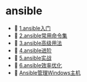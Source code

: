 # ansible

* 📄 [1.ansible入门](siyuan://blocks/20231110105237-ir8wneo)
* 📄 [2.ansible常用命令集](siyuan://blocks/20240729181117-m4hw4ij)
* 📄 [3.ansible高级用法](siyuan://blocks/20240303170126-6nakbdv)
* 📄 [4.ansible进阶](siyuan://blocks/20241028110940-59yykj8)
* 📄 [5.ansible实战](siyuan://blocks/20241028111006-pej646k)
* 📄 [6.ansible效率优化](siyuan://blocks/20240730104023-4q2swqi)
* 📄 [Ansible管理Windows主机](siyuan://blocks/20240731095938-c3nsguv)

　　‍
